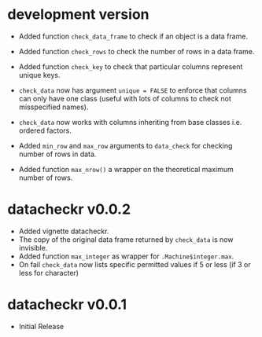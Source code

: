 # development version


- Added function `check_data_frame` to check if an object is a data frame.
- Added function `check_rows` to check the number of rows in a data frame.
- Added function `check_key` to check that particular columns represent unique keys.

- `check_data` now has argument `unique = FALSE` to enforce that columns can only have
one class (useful with lots of columns to check not misspecified names).
- `check_data` now works with columns inheriting from base classes i.e. ordered factors.
- Added `min_row` and `max_row` arguments to `data_check` for checking number of rows in data.

- Added function `max_nrow()` a wrapper on the theoretical maximum number of rows.

# datacheckr v0.0.2

- Added vignette datacheckr.
- The copy of the original data frame returned by `check_data` is now invisible.
- Added function `max_integer` as wrapper for `.Machine$integer.max`.
- On fail `check_data` now lists specific permitted values if 5 or less 
(if 3 or less for character)

# datacheckr v0.0.1

- Initial Release
